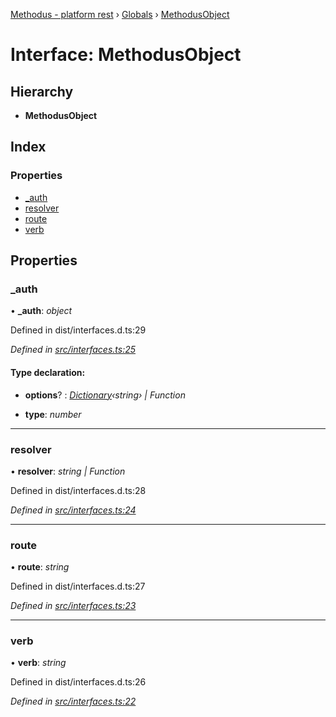 [Methodus - platform rest](../README.md) › [Globals](../globals.md) › [MethodusObject](methodusobject.md)

# Interface: MethodusObject

## Hierarchy

* **MethodusObject**

## Index

### Properties

* [_auth](methodusobject.md#_auth)
* [resolver](methodusobject.md#resolver)
* [route](methodusobject.md#route)
* [verb](methodusobject.md#verb)

## Properties

###  _auth

• **_auth**: *object*

Defined in dist/interfaces.d.ts:29

*Defined in [src/interfaces.ts:25](https://github.com/nodulusteam/methodus.dev/blob/58b1bce/modules/platform/platform-rest/src/interfaces.ts#L25)*

#### Type declaration:

* **options**? : *[Dictionary](../globals.md#dictionary)‹string› | Function*

* **type**: *number*

___

###  resolver

• **resolver**: *string | Function*

Defined in dist/interfaces.d.ts:28

*Defined in [src/interfaces.ts:24](https://github.com/nodulusteam/methodus.dev/blob/58b1bce/modules/platform/platform-rest/src/interfaces.ts#L24)*

___

###  route

• **route**: *string*

Defined in dist/interfaces.d.ts:27

*Defined in [src/interfaces.ts:23](https://github.com/nodulusteam/methodus.dev/blob/58b1bce/modules/platform/platform-rest/src/interfaces.ts#L23)*

___

###  verb

• **verb**: *string*

Defined in dist/interfaces.d.ts:26

*Defined in [src/interfaces.ts:22](https://github.com/nodulusteam/methodus.dev/blob/58b1bce/modules/platform/platform-rest/src/interfaces.ts#L22)*

